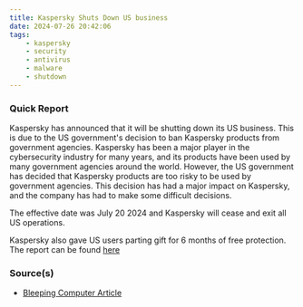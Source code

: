 ```yaml
---
title: Kaspersky Shuts Down US business
date: 2024-07-26 20:42:06
tags:
    - kaspersky
    - security
    - antivirus
    - malware
    - shutdown
---
```


### Quick Report

Kaspersky has announced that it will be shutting down its US business. This is due to the US government\'s decision to ban Kaspersky products from government agencies. Kaspersky has been a major player in the cybersecurity industry for many years, and its products have been used by many government agencies around the world. However, the US government has decided that Kaspersky products are too risky to be used by government agencies. This decision has had a major impact on Kaspersky, and the company has had to make some difficult decisions.

The effective date was July 20 2024 and Kaspersky will cease and exit all US operations.

Kaspersky also gave US users parting gift for 6 months of free protection. The report can be found [here][def]

### Source(s)

- [Bleeping Computer Article][def2]

[def]: https://www.bleepingcomputer.com/news/security/kaspersky-offers-free-security-software-for-six-months-in-us-goodbye/
[def2]: https://www.bleepingcomputer.com/news/security/kaspersky-is-shutting-down-its-business-in-the-united-states/
